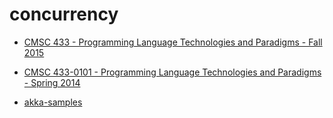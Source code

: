 # concurrency

+ [CMSC 433 - Programming Language Technologies and Paradigms - Fall 2015](https://www.cs.umd.edu/class/fall2015/cmsc433/)

+ [CMSC 433-0101 - Programming Language Technologies and Paradigms - Spring 2014](http://www.cs.umd.edu/class/spring2014/cmsc433-0101/)

+ [akka-samples](https://github.com/akka/akka/tree/master/akka-samples) 
